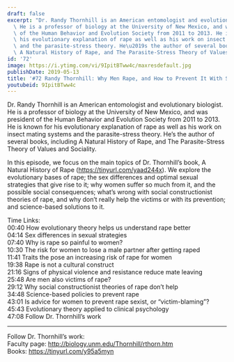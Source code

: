 ```yaml
---
draft: false
excerpt: "Dr. Randy Thornhill is an American entomologist and evolutionary biologist.\
  \ He is a professor of biology at the University of New Mexico, and was president\
  \ of the Human Behavior and Evolution Society from 2011 to 2013. He is known for\
  \ his evolutionary explanation of rape as well as his work on insect mating systems\
  \ and the parasite-stress theory. He\u2019s the author of several books, including\
  \ A Natural History of Rape, and The Parasite-Stress Theory of Values and Sociality."
id: '72'
image: https://i.ytimg.com/vi/9IpitBTww4c/maxresdefault.jpg
publishDate: 2019-05-13
title: '#72 Randy Thornhill: Why Men Rape, and How to Prevent It With Science'
youtubeid: 9IpitBTww4c
---
```

Dr. Randy Thornhill is an American entomologist and evolutionary biologist. He is a professor of biology at the University of New Mexico, and was president of the Human Behavior and Evolution Society from 2011 to 2013. He is known for his evolutionary explanation of rape as well as his work on insect mating systems and the parasite-stress theory. He’s the author of several books, including A Natural History of Rape, and The Parasite-Stress Theory of Values and Sociality.

In this episode, we focus on the main topics of Dr. Thornhill’s book, A Natural History of Rape (https://tinyurl.com/yaad244x). We explore the evolutionary bases of rape; the sex differences and optimal sexual strategies that give rise to it; why women suffer so much from it, and the possible social consequences; what’s wrong with social constructionist theories of rape, and why don’t really help the victims or with its prevention; and science-based solutions to it.

Time Links:  
00:40  How evolutionary theory helps us understand rape better        
04:14  Sex differences in sexual strategies     
07:40  Why is rape so painful to women?  
10:30  The risk for women to lose a male partner after getting raped     
11:41  Traits the pose an increasing risk of rape for women      
19:38  Rape is not a cultural construct       
21:16  Signs of physical violence and resistance reduce mate leaving    
25:48  Are men also victims of rape?  
29:12  Why social constructionist theories of rape don’t help  
34:48  Science-based policies to prevent rape  
43:01  Is advice for women to prevent rape sexist, or “victim-blaming”?  
45:43  Evolutionary theory applied to clinical psychology  
47:08  Follow Dr. Thornhill’s work        

---

Follow Dr. Thornhill’s work:  
Faculty page: http://biology.unm.edu/Thornhill/rthorn.htm  
Books: https://tinyurl.com/y95a5myn
